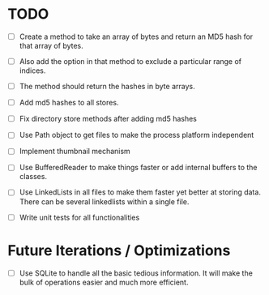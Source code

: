 # TODO

-[ ] Create a method to take an array of bytes and return an MD5 hash for that array of bytes.
-[ ] Also add the option in that method to exclude a particular range of indices.
-[ ] The method should return the hashes in byte arrays.
-[ ] Add md5 hashes to all stores. 
-[ ] Fix directory store methods after adding md5 hashes
-[ ] Use Path object to get files to make the process platform independent
-[ ] Implement thumbnail mechanism
-[ ] Use BufferedReader to make things faster or add internal buffers to the classes.
-[ ] Use LinkedLists in all files to make them faster yet better at storing data. There can be several linkedlists within a single file.
-[ ] Write unit tests for all functionalities 


# Future Iterations / Optimizations
- [ ] Use SQLite to handle all the basic tedious information. It will make the bulk of operations easier and much more efficient.
